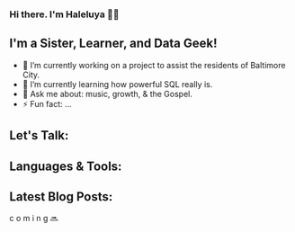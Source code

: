 ### Hi there. I'm Haleluya 👋🏽

## I'm a Sister, Learner, and Data Geek!
- 🔭 I’m currently working on a project to assist the residents of Baltimore City. 
- 🌱 I’m currently learning how powerful SQL really is. 
- 💬 Ask me about: music, growth, & the Gospel.
- ⚡ Fun fact: ...

## Let's Talk: 

## Languages & Tools: 

## Latest Blog Posts: 
c o m i n g 🔜
